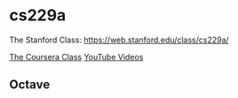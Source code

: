 
# cs229a

The Stanford Class: https://web.stanford.edu/class/cs229a/

[The Coursera Class](https://www.coursera.org/learn/machine-learning)
[YouTube Videos](https://www.youtube.com/watch?v=PPLop4L2eGk&list=PLLssT5z_DsK-h9vYZkQkYNWcItqhlRJLN
)

## Octave

